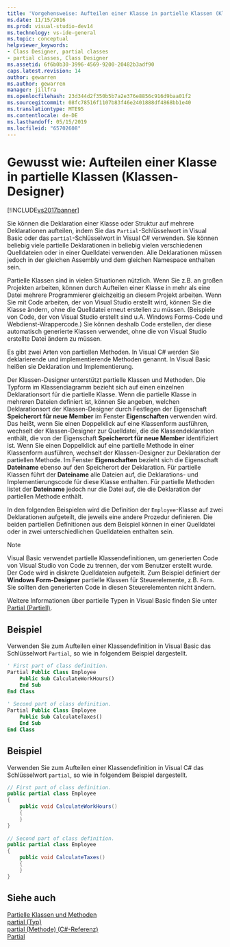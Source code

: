 ```yaml
---
title: 'Vorgehensweise: Aufteilen einer Klasse in partielle Klassen (Klassen-Designer) | Microsoft-Dokumentation'
ms.date: 11/15/2016
ms.prod: visual-studio-dev14
ms.technology: vs-ide-general
ms.topic: conceptual
helpviewer_keywords:
- Class Designer, partial classes
- partial classes, Class Designer
ms.assetid: 6f6b0b30-3996-4569-9200-20482b3adf90
caps.latest.revision: 14
author: gewarren
ms.author: gewarren
manager: jillfra
ms.openlocfilehash: 23d344d2f350b5b7a2e376e8856c916d9baa01f2
ms.sourcegitcommit: 08fc78516f1107b83f46e2401888df4868bb1e40
ms.translationtype: MTE95
ms.contentlocale: de-DE
ms.lasthandoff: 05/15/2019
ms.locfileid: "65702608"
---
```

# <a name="how-to-split-a-class-into-partial-classes-class-designer"></a>Gewusst wie: Aufteilen einer Klasse in partielle Klassen (Klassen-Designer)
[!INCLUDE[vs2017banner](../includes/vs2017banner.md)]

Sie können die Deklaration einer Klasse oder Struktur auf mehrere Deklarationen aufteilen, indem Sie das `Partial`-Schlüsselwort in Visual Basic oder das `partial`-Schlüsselwort in Visual C# verwenden. Sie können beliebig viele partielle Deklarationen in beliebig vielen verschiedenen Quelldateien oder in einer Quelldatei verwenden. Alle Deklarationen müssen jedoch in der gleichen Assembly und dem gleichen Namespace enthalten sein.  
  
 Partielle Klassen sind in vielen Situationen nützlich. Wenn Sie z.B. an großen Projekten arbeiten, können durch Aufteilen einer Klasse in mehr als eine Datei mehrere Programmierer gleichzeitig an diesem Projekt arbeiten. Wenn Sie mit Code arbeiten, der von Visual Studio erstellt wird, können Sie die Klasse ändern, ohne die Quelldatei erneut erstellen zu müssen. (Beispiele von Code, der von Visual Studio erstellt sind u.A. Windows Forms-Code und Webdienst-Wrappercode.) Sie können deshalb Code erstellen, der diese automatisch generierte Klassen verwendet, ohne die von Visual Studio erstellte Datei ändern zu müssen.  
  
 Es gibt zwei Arten von partiellen Methoden. In Visual C# werden Sie deklarierende und implementierende Methoden genannt. In Visual Basic heißen sie Deklaration und Implementierung.  
  
 Der Klassen-Designer unterstützt partielle Klassen und Methoden. Die Typform im Klassendiagramm bezieht sich auf einen einzelnen Deklarationsort für die partielle Klasse. Wenn die partielle Klasse in mehreren Dateien definiert ist, können Sie angeben, welchen Deklarationsort der Klassen-Designer durch Festlegen der Eigenschaft **Speicherort für neue Member** im Fenster **Eigenschaften** verwenden wird. Das heißt, wenn Sie einen Doppelklick auf eine Klassenform ausführen, wechselt der Klassen-Designer zur Quelldatei, die die Klassendeklaration enthält, die von der Eigenschaft **Speicherort für neue Member** identifiziert ist. Wenn Sie einen Doppelklick auf eine partielle Methode in einer Klassenform ausführen, wechselt der Klassen-Designer zur Deklaration der partiellen Methode. Im Fenster **Eigenschaften** bezieht sich die Eigenschaft **Dateiname** ebenso auf den Speicherort der Deklaration. Für partielle Klassen führt der **Dateiname** alle Dateien auf, die Deklarations- und Implementierungscode für diese Klasse enthalten. Für partielle Methoden listet der **Dateiname** jedoch nur die Datei auf, die die Deklaration der partiellen Methode enthält.  
  
 In den folgenden Beispielen wird die Definition der `Employee`-Klasse auf zwei Deklarationen aufgeteilt, die jeweils eine andere Prozedur definieren. Die beiden partiellen Definitionen aus dem Beispiel können in einer Quelldatei oder in zwei unterschiedlichen Quelldateien enthalten sein.  
  
> [!NOTE]
> Visual Basic verwendet partielle Klassendefinitionen, um generierten Code von Visual Studio von Code zu trennen, der vom Benutzer erstellt wurde. Der Code wird in diskrete Quelldateien aufgeteilt. Zum Beispiel definiert der **Windows Form-Designer** partielle Klassen für Steuerelemente, z.B. `Form`. Sie sollten den generierten Code in diesen Steuerelementen nicht ändern.  
  
 Weitere Informationen über partielle Typen in Visual Basic finden Sie unter [Partial (Partiell)](https://msdn.microsoft.com/library/7adaef80-f435-46e1-970a-269fff63b448).  
  
## <a name="example"></a>Beispiel  
 Verwenden Sie zum Aufteilen einer Klassendefinition in Visual Basic das Schlüsselwort `Partial`, so wie in folgendem Beispiel dargestellt.  
  
```vb  
' First part of class definition.  
Partial Public Class Employee  
    Public Sub CalculateWorkHours()  
    End Sub  
End Class  
  
' Second part of class definition.  
Partial Public Class Employee  
    Public Sub CalculateTaxes()  
    End Sub  
End Class  
```  
  
## <a name="example"></a>Beispiel  
 Verwenden Sie zum Aufteilen einer Klassendefinition in Visual C# das Schlüsselwort `partial`, so wie in folgendem Beispiel dargestellt.  
  
```csharp  
// First part of class definition.  
public partial class Employee  
{  
    public void CalculateWorkHours()  
    {  
    }  
}  
  
// Second part of class definition.  
public partial class Employee  
{  
    public void CalculateTaxes()  
    {  
    }  
}  
```  
  
## <a name="see-also"></a>Siehe auch  
 [Partielle Klassen und Methoden](https://msdn.microsoft.com/library/804cecb7-62db-4f97-a99f-60975bd59fa1)   
 [partial (Typ)](https://msdn.microsoft.com/library/27320743-a22e-4c7b-b0b3-53afe3607334)   
 [partial (Methode) (C#-Referenz)](https://msdn.microsoft.com/library/43f40242-17e0-4452-8573-090503ad3137)   
 [Partial](https://msdn.microsoft.com/library/7adaef80-f435-46e1-970a-269fff63b448)
